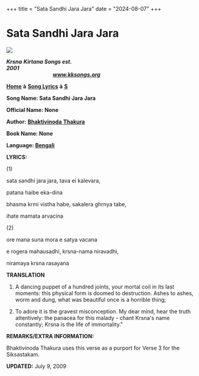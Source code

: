 +++
title = "Sata Sandhi Jara Jara"
date = "2024-08-07"
+++

# Sata Sandhi Jara Jara
**[![](http://kksongs.org/image_files/image002.jpg)](http://kksongs.org/)**

**_Krsna_** **_Kirtana Songs est. 2001_**                                                                                                                                                      **_www.kksongs.org_**

**[Home](http://kksongs.org/)** **à** **[Song Lyrics](http://kksongs.org/lyrics.html)** **à** **[S](http://kksongs.org/songs/song_s.html)**

**Song Name: Sata Sandhi Jara Jara**

**Official Name: None**

**Author:** [**Bhaktivinoda** **Thakura**](http://kksongs.org/authors/list/bhaktivinoda.html)

**Book Name: None**

**Language: [Bengali](http://kksongs.org/language/list/bengali.html)**

**LYRICS:**

(1)

sata sandhi jara jara, tava ei kalevara,

patana haibe eka-dina 

bhasma krmi vistha habe, sakalera ghrnya tabe,

ihate mamata arvacina 

(2)

ore mana suna mora e satya vacana 

e rogera mahausadhi, krsna-nama niravadhi,

niramaya krsna rasayana 

**TRANSLATION**

1) A dancing puppet of a hundred joints, your mortal coil in its last moments: this physical form is doomed to destruction. Ashes to ashes, worm and dung, what was beautiful once is a horrible thing;

2) To adore it is the gravest misconception. My dear mind, hear the truth attentively: the panacea for this malady - chant Krsna's name constantly; Krsna is the life of immortality." 

**REMARKS/EXTRA INFORMATION:**

Bhaktivinoda Thakura uses this verse as a purport for Verse 3 for the Siksastakam.

**UPDATED:** July 9, 2009